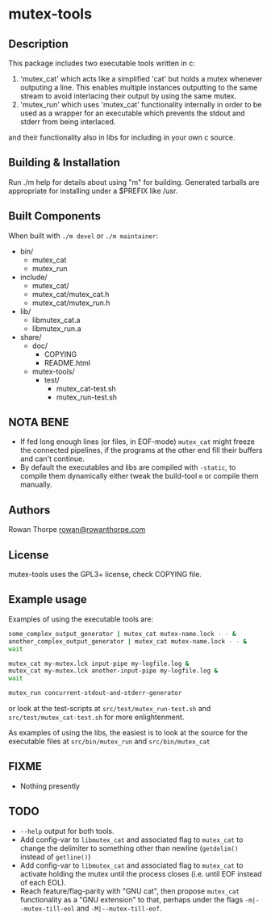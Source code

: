 mutex-tools
===========

Description
-----------

This package includes two executable tools written in c:

1. 'mutex_cat' which acts like a simplified 'cat' but holds a mutex whenever
   outputing a line. This enables multiple instances outputting to the same
   stream to avoid interlacing their output by using the same mutex.
1. 'mutex_run' which uses 'mutex_cat' functionality internally in order to
   be used as a wrapper for an executable which prevents the stdout and
   stderr from being interlaced.

and their functionality also in libs for including in your own c source.

Building & Installation
-----------------------

Run ./m help for details about using "m" for building. Generated tarballs are
appropriate for installing under a $PREFIX like /usr.

Built Components
----------------

When built with `./m devel` or `./m maintainer`:

* bin/
    * mutex_cat
    * mutex_run
* include/
    * mutex_cat/
    * mutex_cat/mutex_cat.h
    * mutex_cat/mutex_run.h
* lib/
    * libmutex_cat.a
    * libmutex_run.a
* share/
    * doc/
        * COPYING
        * README.html
    * mutex-tools/
        * test/
            * mutex_cat-test.sh
            * mutex_run-test.sh

NOTA BENE
---------

* If fed long enough lines (or files, in EOF-mode) `mutex_cat` might freeze the
  connected pipelines, if the programs at the other end fill their buffers and
  can't continue.
* By default the executables and libs are compiled with `-static`, to compile
  them dynamically either tweak the build-tool `m` or compile them manually.

Authors
-------

Rowan Thorpe <rowan@rowanthorpe.com>

License
-------

mutex-tools uses the GPL3+ license, check COPYING file.

Example usage
-------------

Examples of using the executable tools are:

```sh
some_complex_output_generator | mutex_cat mutex-name.lock - - &
another_complex_output_generator | mutex_cat mutex-name.lock - - &
wait
```

```sh
mutex_cat my-mutex.lck input-pipe my-logfile.log &
mutex_cat my-mutex.lck another-input-pipe my-logfile.log &
wait
```

```sh
mutex_run concurrent-stdout-and-stderr-generator
```

or look at the test-scripts at `src/test/mutex_run-test.sh` and
`src/test/mutex_cat-test.sh` for more enlightenment.

As examples of using the libs, the easiest is to look at the source for the
executable files at `src/bin/mutex_run` and `src/bin/mutex_cat`

FIXME
-----

* Nothing presently

TODO
----

* `--help` output for both tools.
* Add config-var to `libmutex_cat` and associated flag to `mutex_cat` to
  change the delimiter to something other than newline (`getdelim()` instead
  of `getline()`)
* Add config-var to `libmutex_cat` and associated flag to `mutex_cat` to
  activate holding the mutex until the process closes (i.e. until EOF instead
  of each EOL).
* Reach feature/flag-parity with "GNU cat", then propose `mutex_cat`
  functionality as a "GNU extension" to that, perhaps under the flags
  `-m|--mutex-till-eol` and `-M|--mutex-till-eof`.

